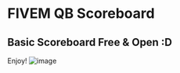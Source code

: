 # FIVEM QB Scoreboard
## Basic Scoreboard Free & Open :D

Enjoy!
![image](https://github.com/user-attachments/assets/212a2f14-2874-4f1a-9e62-05b469025cfa)
